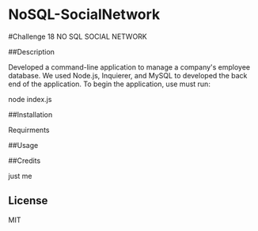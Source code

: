 # NoSQL-SocialNetwork

#Challenge 18 NO SQL SOCIAL NETWORK


##Description

Developed a command-line application to manage a company's employee database. We used Node.js, Inquierer, and MySQL to developed the back end of the application. To begin the application, use must run: 

node index.js

##Installation

Requirments


##Usage



##Credits

just me

## License

MIT